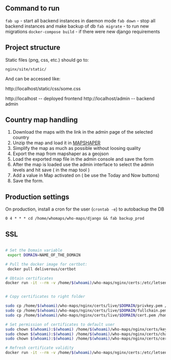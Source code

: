 ## Command to run

`fab up` - start all backend instances in daemon mode
`fab down` - stop all backend instances and make backup of db
`fab migrate` - to run new migrations
`docker-compose build` - if there were new django requirements

## Project structure

Static files (png, css, etc.) should go to:

`nginx/site/static/`

And can be accessed like:

http://localhost/static/css/some.css

http://localhost -- deployed frontend
http://localhost/admin -- backend admin

## Country map handling

1. Download the maps with the link in the admin page of the selected country
2. Unzip the map and load it in [MAPSHAPER](http://mapshaper.org/)
3. Simplify the map as much as possible without loosing quality
4. Export the map from mapshaper as a geojson
5. Load the exported map file in the admin console and save the form
6. After the map is loaded use the admin interface to select the admin levels and hit save ( in the map tool )
7. Add a value in Map activated on ( be use the Today and Now buttons)
8. Save the form.

## Production settings

On production, install a cron for the user (`crontab -e`) to autobackup the DB

```0 4 * * * cd /home/whomaps/who-maps/django && fab backup_prod```


## SSL

```bash

# Set the Domain variable
 export DOMAIN=NAME_OF_THE_DOMAIN

# Pull the docker image for certbot:
 docker pull deliverous/certbot

# Obtain certificates
docker run -it --rm -v /home/$(whoami)/who-maps/nginx/certs:/etc/letsencrypt:rw -v /home/$(whoami)/who-maps/nginx/certs-data:/data/letsencrypt:rw  deliverous/certbot  certonly --webroot --webroot-path=/data/letsencrypt -d $DOMAIN


# Copy certificates to right folder

sudo cp /home/$(whoami)/who-maps/nginx/certs/live/$DOMAIN/privkey.pem /home/$(whoami)/who-maps/nginx/certs/key.pem
sudo cp /home/$(whoami)/who-maps/nginx/certs/live/$DOMAIN/fullchain.pem /home/$(whoami)/who-maps/nginx/certs/chain.pem
sudo cp /home/$(whoami)/who-maps/nginx/certs/live/$DOMAIN/cert.pem /home/$(whoami)/who-maps/nginx/certs/cert.pem

# Set permission of certificates to default user
sudo chown $(whoami):$(whoami) /home/$(whoami)/who-maps/nginx/certs/key.pem
sudo chown $(whoami):$(whoami) /home/$(whoami)/who-maps/nginx/certs/chain.pem
sudo chown $(whoami):$(whoami) /home/$(whoami)/who-maps/nginx/certs/cert.pem

# Refresh certificate validity
docker run -it --rm -v /home/$(whoami)/who-maps/nginx/certs:/etc/letsencrypt:rw -v /home/$(whoami)/who-maps/nginx/certs-data:/data/letsencrypt:rw  deliverous/certbot renew --webroot --webroot-path=/data/letsencrypt -d $DOMAIN

```
